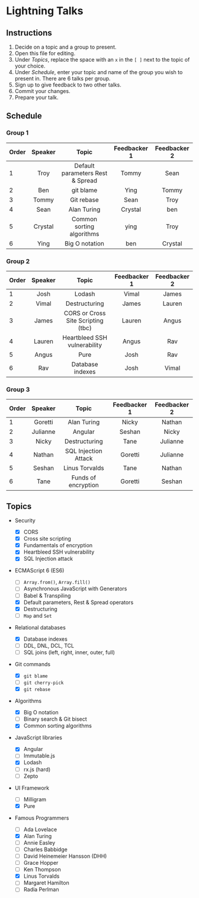 # Lightning Talks

## Instructions

1. Decide on a topic and a group to present.
1. Open this file for editing.
1. Under _Topics_, replace the space with an `x` in the `[ ]` next to the topic of your choice.
1. Under _Schedule_, enter your topic and name of the group you wish to present in. There are 6 talks per group.
1. Sign up to give feedback to two other talks.
1. Commit your changes.
1. Prepare your talk.

## Schedule

### Group 1

| Order | Speaker |              Topic               | Feedbacker 1 | Feedbacker 2 |
| ----- | :-----: | :------------------------------: | :----------: | :----------: |
| 1     |  Troy   | Default parameters Rest & Spread |    Tommy     |     Sean     |
| 2     |   Ben   |            git blame             |     Ying     |    Tommy     |
| 3     |  Tommy  |            Git rebase            |     Sean     |     Troy     |
| 4     |  Sean   |           Alan Turing            |   Crystal    |      ben     |
| 5     | Crystal |    Common sorting algorithms     |   ying       |      Troy    |
| 6     |   Ying  |           Big O notation         |     ben      |   Crystal    | 

### Group 2

| Order | Speaker | Topic                               | Feedbacker 1 | Feedbacker 2 |
| ----- | :-----: | :----------------------------------:| :----------: | :----------: |
| 1     | Josh    | Lodash                              |    Vimal     |   James      |
| 2     | Vimal   | Destructuring                       |    James     |   Lauren     |
| 3     | James   | CORS or Cross Site Scripting (tbc)  |    Lauren    |   Angus      |
| 4     | Lauren  | Heartbleed SSH vulnerability        |    Angus     |  Rav         |
| 5     | Angus   | Pure                                |       Josh   |   Rav        |
| 6     | Rav     | Database indexes                    |     Josh     |     Vimal    |

### Group 3

| Order | Speaker  |        Topic         | Feedbacker 1 | Feedbacker 2 |
| ----- | :------: | :------------------: | :----------: | :----------: |
| 1     | Goretti  |     Alan Turing      |     Nicky    |    Nathan    |
| 2     | Julianne |       Angular        |      Seshan  |     Nicky    |
| 3     |  Nicky   |   Destructuring      |    Tane      |   Julianne   |
| 4     |  Nathan  | SQL Injection Attack |   Goretti    |   Julianne   |
| 5     |  Seshan  |   Linus Torvalds     |    Tane      |    Nathan    |
| 6     |  Tane    |  Funds of encryption |   Goretti    |     Seshan   |

## Topics

- Security

  - [X] CORS
  - [X] Cross site scripting
  - [x] Fundamentals of encryption
  - [x] Heartbleed SSH vulnerability
  - [x] SQL Injection attack

- ECMAScript 6 (ES6)

  - [ ] `Array.from()`, `Array.fill()`
  - [ ] Asynchronous JavaScript with Generators
  - [ ] Babel & Transpiling
  - [x] Default parameters, Rest & Spread operators
  - [x] Destructuring
  - [ ] `Map` and `Set`

- Relational databases

  - [x] Database indexes
  - [ ] DDL, DNL, DCL, TCL
  - [ ] SQL joins (left, right, inner, outer, full)

- Git commands

  - [x] `git blame`
  - [ ] `git cherry-pick`
  - [x] `git rebase`

- Algorithms

  - [x] Big O notation
  - [ ] Binary search & Git bisect
  - [x] Common sorting algorithms

- JavaScript libraries

  - [x] Angular
  - [ ] Immutable.js
  - [x] Lodash
  - [ ] rx.js (hard)
  - [ ] Zepto

- UI Framework

  - [ ] Milligram
  - [X] Pure

- Famous Programmers
  - [ ] Ada Lovelace
  - [x] Alan Turing
  - [ ] Annie Easley
  - [ ] Charles Babbidge
  - [ ] David Heinemeier Hansson (DHH)
  - [ ] Grace Hopper
  - [ ] Ken Thompson
  - [x] Linus Torvalds
  - [ ] Margaret Hamilton
  - [ ] Radia Perlman
